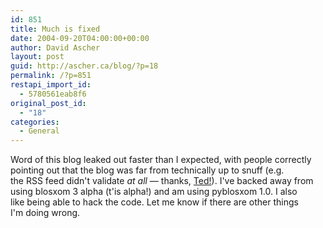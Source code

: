 ```yaml
---
id: 851
title: Much is fixed
date: 2004-09-20T04:00:00+00:00
author: David Ascher
layout: post
guid: http://ascher.ca/blog/?p=18
permalink: /?p=851
restapi_import_id:
  - 5780561eab8f6
original_post_id:
  - "18"
categories:
  - General
---
```

Word of this blog leaked out faster than I expected, with people correctly  
pointing out that the blog was far from technically up to snuff (e.g.  
the RSS feed didn&apos;t validate _at all_ &#8212; thanks, [Ted!](http://www.sauria.com/blog)). I&apos;ve backed away from  
using blosxom 3 alpha (t&apos;is alpha!) and am using pyblosxom 1.0. I also  
like being able to hack the code. Let me know if there are other things  
I&apos;m doing wrong.